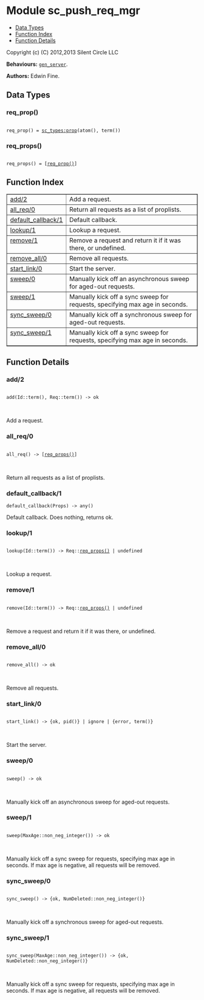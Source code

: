 

# Module sc_push_req_mgr #
* [Data Types](#types)
* [Function Index](#index)
* [Function Details](#functions)

Copyright (c) (C) 2012,2013 Silent Circle LLC

__Behaviours:__ [`gen_server`](gen_server.md).

__Authors:__ Edwin Fine.

<a name="types"></a>

## Data Types ##




### <a name="type-req_prop">req_prop()</a> ###


<pre><code>
req_prop() = <a href="sc_types.md#type-prop">sc_types:prop</a>(atom(), term())
</code></pre>




### <a name="type-req_props">req_props()</a> ###


<pre><code>
req_props() = [<a href="#type-req_prop">req_prop()</a>]
</code></pre>

<a name="index"></a>

## Function Index ##


<table width="100%" border="1" cellspacing="0" cellpadding="2" summary="function index"><tr><td valign="top"><a href="#add-2">add/2</a></td><td>Add a request.</td></tr><tr><td valign="top"><a href="#all_req-0">all_req/0</a></td><td>Return all requests as a list of proplists.</td></tr><tr><td valign="top"><a href="#default_callback-1">default_callback/1</a></td><td>Default callback.</td></tr><tr><td valign="top"><a href="#lookup-1">lookup/1</a></td><td>
Lookup a request.</td></tr><tr><td valign="top"><a href="#remove-1">remove/1</a></td><td>Remove a request and return it if it was there, or undefined.</td></tr><tr><td valign="top"><a href="#remove_all-0">remove_all/0</a></td><td>Remove all requests.</td></tr><tr><td valign="top"><a href="#start_link-0">start_link/0</a></td><td>
Start the server.</td></tr><tr><td valign="top"><a href="#sweep-0">sweep/0</a></td><td>Manually kick off an asynchronous sweep for aged-out requests.</td></tr><tr><td valign="top"><a href="#sweep-1">sweep/1</a></td><td>Manually kick off a sync sweep for requests, specifying max age in
seconds.</td></tr><tr><td valign="top"><a href="#sync_sweep-0">sync_sweep/0</a></td><td>Manually kick off a synchronous sweep for aged-out requests.</td></tr><tr><td valign="top"><a href="#sync_sweep-1">sync_sweep/1</a></td><td>Manually kick off a sync sweep for requests, specifying max age in
seconds.</td></tr></table>


<a name="functions"></a>

## Function Details ##

<a name="add-2"></a>

### add/2 ###

<pre><code>
add(Id::term(), Req::term()) -&gt; ok
</code></pre>
<br />

Add a request.

<a name="all_req-0"></a>

### all_req/0 ###

<pre><code>
all_req() -&gt; [<a href="#type-req_props">req_props()</a>]
</code></pre>
<br />

Return all requests as a list of proplists.

<a name="default_callback-1"></a>

### default_callback/1 ###

`default_callback(Props) -> any()`

Default callback. Does nothing, returns ok.

<a name="lookup-1"></a>

### lookup/1 ###

<pre><code>
lookup(Id::term()) -&gt; Req::<a href="#type-req_props">req_props()</a> | undefined
</code></pre>
<br />

Lookup a request.

<a name="remove-1"></a>

### remove/1 ###

<pre><code>
remove(Id::term()) -&gt; Req::<a href="#type-req_props">req_props()</a> | undefined
</code></pre>
<br />

Remove a request and return it if it was there, or undefined.

<a name="remove_all-0"></a>

### remove_all/0 ###

<pre><code>
remove_all() -&gt; ok
</code></pre>
<br />

Remove all requests.

<a name="start_link-0"></a>

### start_link/0 ###

<pre><code>
start_link() -&gt; {ok, pid()} | ignore | {error, term()}
</code></pre>
<br />

Start the server.

<a name="sweep-0"></a>

### sweep/0 ###

<pre><code>
sweep() -&gt; ok
</code></pre>
<br />

Manually kick off an asynchronous sweep for aged-out requests.

<a name="sweep-1"></a>

### sweep/1 ###

<pre><code>
sweep(MaxAge::non_neg_integer()) -&gt; ok
</code></pre>
<br />

Manually kick off a sync sweep for requests, specifying max age in
seconds. If max age is negative, all requests will be removed.

<a name="sync_sweep-0"></a>

### sync_sweep/0 ###

<pre><code>
sync_sweep() -&gt; {ok, NumDeleted::non_neg_integer()}
</code></pre>
<br />

Manually kick off a synchronous sweep for aged-out requests.

<a name="sync_sweep-1"></a>

### sync_sweep/1 ###

<pre><code>
sync_sweep(MaxAge::non_neg_integer()) -&gt; {ok, NumDeleted::non_neg_integer()}
</code></pre>
<br />

Manually kick off a sync sweep for requests, specifying max age in
seconds. If max age is negative, all requests will be removed.

